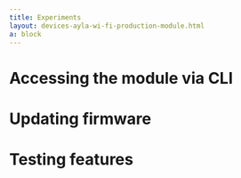 ```yaml
---
title: Experiments
layout: devices-ayla-wi-fi-production-module.html
a: block
---
```


# Accessing the module via CLI

# Updating firmware

# Testing features
